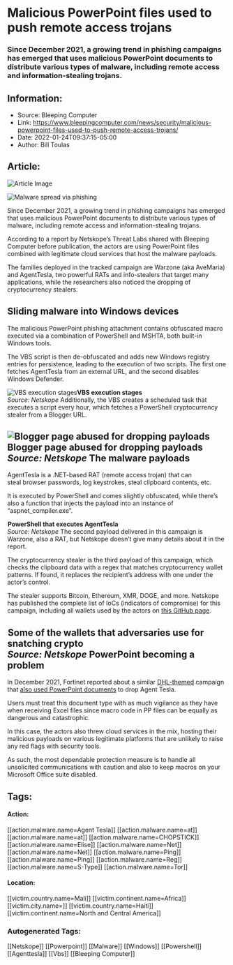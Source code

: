# Malicious PowerPoint files used to push remote access trojans
### Since December 2021, a growing trend in phishing campaigns has emerged that uses malicious PowerPoint documents to distribute various types of malware, including remote access and information-stealing trojans.

## Information:
+ Source: Bleeping Computer
+ Link: https://www.bleepingcomputer.com/news/security/malicious-powerpoint-files-used-to-push-remote-access-trojans/
+ Date: 2022-01-24T09:37:15-05:00
+ Author: Bill Toulas


## Article:
![Article Image](https://www.bleepstatic.com/content/hl-images/2021/04/16/malware-phishing-header.jpg)

![Malware spread via phishing](https://www.bleepstatic.com/content/hl-images/2021/04/16/malware-phishing-header.jpg)


Since December 2021, a growing trend in phishing campaigns has emerged that uses malicious PowerPoint documents to distribute various types of malware, including remote access and information-stealing trojans.


According to a report by Netskope’s Threat Labs shared with Bleeping Computer before publication, the actors are using PowerPoint files combined with legitimate cloud services that host the malware payloads.


The families deployed in the tracked campaign are Warzone (aka AveMaria) and AgentTesla, two powerful RATs and info-stealers that target many applications, while the researchers also noticed the dropping of cryptocurrency stealers.


Sliding malware into Windows devices
------------------------------------


The malicious PowerPoint phishing attachment contains obfuscated macro executed via a combination of PowerShell and MSHTA, both built-in Windows tools.


The VBS script is then de-obfuscated and adds new Windows registry entries for persistence, leading to the execution of two scripts. The first one fetches AgentTesla from an external URL, and the second disables Windows Defender.



![VBS execution stages](https://www.bleepstatic.com/images/news/u/1220909/Code%20and%20Details/vbs-execution-stages.jpg)**VBS execution stages**  
*Source: Netskope*
Additionally, the VBS creates a scheduled task that executes a script every hour, which fetches a PowerShell cryptocurrency stealer from a Blogger URL.



![Blogger page abused for dropping payloads](https://www.bleepstatic.com/images/news/u/1220909/Website%20snaps/blogger-page.jpg)**Blogger page abused for dropping payloads**  
*Source: Netskope*
The malware payloads
--------------------


AgentTesla is a .NET-based RAT (remote access trojan) that can steal browser passwords, log keystrokes, steal clipboard contents, etc.


It is executed by PowerShell and comes slightly obfuscated, while there’s also a function that injects the payload into an instance of “aspnet\_compiler.exe”.



![PowerShell that executes AgentTesla](data:image/gif;base64,R0lGODlhAQABAAAAACH5BAEKAAEALAAAAAABAAEAAAICTAEAOw==)**PowerShell that executes AgentTesla**  
*Source: Netskope*
The second payload delivered in this campaign is Warzone, also a RAT, but Netskope doesn’t give many details about it in the report.


The cryptocurrency stealer is the third payload of this campaign, which checks the clipboard data with a regex that matches cryptocurrency wallet patterns. If found, it replaces the recipient’s address with one under the actor’s control.


The stealer supports Bitcoin, Ethereum, XMR, DOGE, and more. Netskope has published the complete list of IoCs (indicators of compromise) for this campaign, including all wallets used by the actors on [this GitHub page](https://github.com/netskopeoss/NetskopeThreatLabsIOCs/tree/main/AgentTesla/IOCs).



![Some of the wallets that actors use for stealing crypto](data:image/gif;base64,R0lGODlhAQABAAAAACH5BAEKAAEALAAAAAABAAEAAAICTAEAOw==)**Some of the wallets that adversaries use for snatching crypto**  
*Source: Netskope*
PowerPoint becoming a problem
-----------------------------


In December 2021, Fortinet reported about a similar [DHL-themed](https://www.bleepingcomputer.com/news/security/dhl-dethrones-microsoft-as-most-imitated-brand-in-phishing-attacks/) campaign that [also used PowerPoint documents](https://www.bleepingcomputer.com/news/security/phishing-campaign-uses-powerpoint-macros-to-drop-agent-tesla/) to drop Agent Tesla.


Users must treat this document type with as much vigilance as they have when receiving Excel files since macro code in PP files can be equally as dangerous and catastrophic.


In this case, the actors also threw cloud services in the mix, hosting their malicious payloads on various legitimate platforms that are unlikely to raise any red flags with security tools.


As such, the most dependable protection measure is to handle all unsolicited communications with caution and also to keep macros on your Microsoft Office suite disabled.





## Tags:

#### Action:
[[action.malware.name=Agent Tesla]] [[action.malware.name=at]] [[action.malware.name=at]] [[action.malware.name=CHOPSTICK]] [[action.malware.name=Elise]] [[action.malware.name=Net]] [[action.malware.name=Net]] [[action.malware.name=Ping]] [[action.malware.name=Ping]] [[action.malware.name=Reg]] [[action.malware.name=S-Type]] [[action.malware.name=Tor]]

#### Location:
[[victim.country.name=Mali]] [[victim.continent.name=Africa]] [[victim.city.name=]] [[victim.country.name=Haiti]] [[victim.continent.name=North and Central America]]

### Autogenerated Tags:
[[Netskope]] [[Powerpoint]] [[Malware]] [[Windows]] [[Powershell]] [[Agenttesla]] [[Vbs]] [[Bleeping Computer]]

